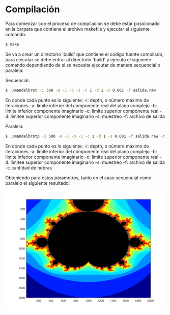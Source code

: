 # Compilación

Para comenzar con el proceso de compilación se debe estar posicionado en la carpeta que contiene el archivo makefile y ejecutar el siguiente comando:

```sh
$ make
```

Se va a crear un directorio 'build' que contiene el código fuente compilado, para ejecutar se debe entrar al directorio 'build' y ejecuta el siguiente comando dependiendo de si se necesita ejecutar de manera secuencial o paralela:

Secuencial:

```sh
$ ./mandelbrot -i 500 -a -1 -b -1 -c 1 -d 1 -s 0.001 -f salida.raw
```

En donde cada punto es lo siguiente:
  -i: depth, o número máximo de iteraciones
  -a: límite inferior del componente real del plano complejo 
  -b: límite inferior componente imaginario
  -c: límite superior componente real
  -d: límitee superior componente imaginario
  -s: muestreo
  -f: archivo de salida

Paralela:

```sh
$ ./mandelbrotp -i 500 -a -1 -b -1 -c 1 -d 1 -s 0.001 -f salida.raw -t 12
```

En donde cada punto es lo siguiente:
  -i: depth, o número máximo de iteraciones
  -a: límite inferior del componente real del plano complejo 
  -b: límite inferior componente imaginario
  -c: límite superior componente real
  -d: límitee superior componente imaginario
  -s: muestreo
  -f: archivo de salida
  -t: cantidad de hebras
  
Obteniendo para estos párametros, tanto en el caso secuencial como paralelo el siguiente resultado:

![Alt text](img/ejemplo.png?raw=true "Ejemplo del conjunto mandelbrot")
